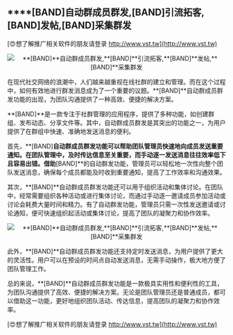 ## ****[BAND]**自动群成员群发,**[BAND]**引流拓客,**[BAND]**发帖,**[BAND]**采集群发**

[😍想了解推广相关软件的朋友请登录 http://www.vst.tw](http://www.vst.tw)

 <center><img src="https://vst.tw/MP4/tuiguang/png/4.png" alt="**[BAND]**自动群成员群发,**[BAND]**引流拓客,**[BAND]**发帖,**[BAND]**采集群发"></center>

在现代社交网络的浪潮中，人们越来越重视在线社群的建立和管理。而在这个过程中，如何有效地进行群发消息成为了一个重要的议题。**[BAND]**自动群成员群发功能的出现，为团队沟通提供了一种高效、便捷的解决方案。

**[BAND]**是一款专注于社群管理的应用程序，提供了多种功能，如创建群组、发布动态、分享文件等。其中，自动群成员群发是其突出的功能之一，为用户提供了在群组中快速、准确地发送消息的便利。

首先，**[BAND]**自动群成员群发功能可以帮助团队管理员快速地向成员发送重要通知。在团队管理中，及时传达信息至关重要，而手动逐一发送消息往往效率低下且容易出错。借助**[BAND]**的自动群发功能，管理员可以轻松地一次性向整个团队发送消息，确保每个成员都能及时收到重要通知，提高了工作效率和沟通效果。

其次，**[BAND]**自动群成员群发功能还可以用于组织活动和集体讨论。在团队中，经常需要组织各种活动或进行集体讨论，而通过手动逐一邀请成员参加活动或讨论会耗费大量时间和精力。有了自动群发功能，管理员只需一次性发送邀请或讨论通知，便可快速组织起活动或集体讨论，提高了团队的凝聚力和协作效率。

 <center><img src="https://vst.tw/MP4/tuiguang/png/3.png" alt="**[BAND]**自动群成员群发,**[BAND]**引流拓客,**[BAND]**发帖,**[BAND]**采集群发"></center>

此外，**[BAND]**自动群成员群发功能还支持定时发送消息，为用户提供了更大的灵活性。用户可以在预设的时间点自动发送消息，无需手动操作，极大地方便了团队管理工作。

总的来说，**[BAND]**自动群成员群发功能是一款极具实用性和便利性的工具，为团队沟通提供了高效、便捷的解决方案。无论是团队管理员还是普通成员，都可以借助这一功能，更好地组织团队活动、传达信息，提高团队的凝聚力和协作效率。

[😍想了解推广相关软件的朋友请登录 http://www.vst.tw](http://www.vst.tw)



